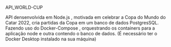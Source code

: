 API_WORLD-CUP

API densenvolvida em  Node.js , motivada em celebrar a Copa do Mundo do Catar 2022, cria partidas da Copa em um banco de dados PostgresSQL. 
Fazendo uso  do Docker-Compose , orquestrando os containers  para a aplicação node e outra contendo o banco de dados. 
(É necessário ter o Docker Desktop instalado na sua máquina)

